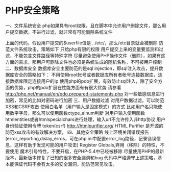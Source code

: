 #	PHP安全策略
一、文件系统安全
php如果具有root权限，且在脚本中允许用户删除文件，那么用户提交数据，不进行过滤，就非常有可能删除系统文件
<?php
// 从用户目录中删除指定的文件
$username = $_POST['user_submitted_name'];
$userfile = $_POST['user_submitted_filename'];
$homedir = "/home/$username";
unlink ("$homedir/$userfile");
echo "The file has been deleted!";
?>
上面的代码，假设用户提交的$userfile值是 ../etc/，那么/etc目录就会被删除
防范文件系统攻击，策略如下
只给php有限的权限
用户提交上来的变量要监测和过滤，不能包含文件路径等特殊字符
尽量避免使用PHP操作文件（删除），如果有这方面的需求，那用户可删除文件也必须是系统生成的随机名称，不可被用户控制
二、数据库安全
数据库安全主要防范的是sql injection，即sql注入攻击，提升数据库安全的策略如下：
不用使用root帐号或者数据库所有者帐号连接数据库，连接数据库限定连接用户的ip
使用php的pdo扩展，有效防止sql注入，除了安全方面的优势，php的pdo扩展在性能方面有有很大优势
请参看 http://php.net/manual/en/pdo.prepared-statements.php
对一些敏感信息进行加密，常见的比如对密码进行加密
三、用户数据过滤
对用户数据过滤，可以防范XSS和CSRF攻击
使用白名单（用户输入是固定模式）的方式
比如用户名只能使用数字字母，那么可以使用函数ctype_alnum判断
对用户输入使用函数 htmlentities或者htmlspecialchars进行处理，输入url不允许传入非http协议
用户身份验证使用令牌 token(csrf)
http://htmlpurifier.org/ HTML Purifier 是开源的防范xss攻击的有效解决方案，
四、其他安全策略
线上环境关闭错误报告(error_reporting,dislay_erros，可在php.ini中配置error_log路径，记录错误信息，这样有助于发现可能的用户攻击)
Register Globals,弃用（移除）的特性，不要使用
魔术引号特性，不要开启，在PHP-5.4中已经被移除
尽量使用PHP的最新版本，最新版本修复了已知的很多安全漏洞和bug
代码中严格遵守上述策略，基本能保证代码不会有太多的安全漏洞，能防范常见攻击。

